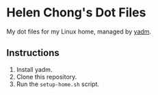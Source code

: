 # Helen Chong's Dot Files

My dot files for my Linux home, managed by [yadm](https://yadm.io/).

## Instructions

1. Install yadm.
2. Clone this repository.
3. Run the `setup-home.sh` script.

